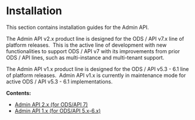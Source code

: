 # Installation

This section contains installation guides for the Admin API.

The Admin API v2.x product line is designed for the ODS / API v7.x line of
platform releases.  This is the active line of development with new
functionalities to support ODS / API v7 with its improvements from prior ODS /
API lines, such as multi-instance and multi-tenant support.

The Admin API v1.x product line is designed for the ODS / API v5.3 - 6.1 line of
platform releases.  Admin API v1.x is currently in maintenance mode for active
ODS / API v5.3 - 6.1 implementations.

**Contents:**

* [Admin API 2.x (for ODS/API 7)](admin-api-2x-for-odsapi-7x)
* [Admin API 1.x (for ODS/API 5.x-6.x)](admin-api-1x-for-odsapi-5x-6x)
